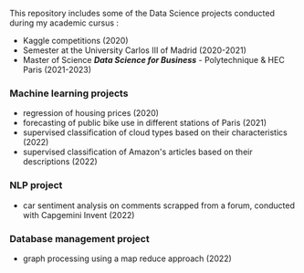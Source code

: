 This repository includes some of the Data Science projects conducted during my academic cursus :  
- Kaggle competitions (2020)  
- Semester at the University Carlos III of Madrid (2020-2021)  
- Master of Science ***Data Science for Business*** - Polytechnique & HEC Paris (2021-2023)  
  
  
### Machine learning projects  
- regression of housing prices (2020)  
- forecasting of public bike use in different stations of Paris (2021)  
- supervised classification of cloud types based on their characteristics (2022)  
- supervised classification of Amazon's articles based on their descriptions (2022)  
  
### NLP project    
- car sentiment analysis on comments scrapped from a forum, conducted with Capgemini Invent (2022)  
    
### Database management project  
- graph processing using a map reduce approach (2022)